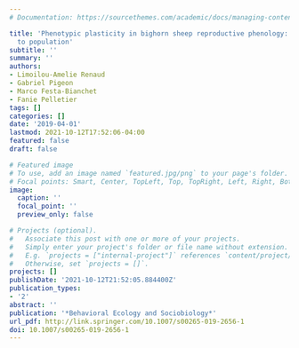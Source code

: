 ```yaml
---
# Documentation: https://sourcethemes.com/academic/docs/managing-content/

title: 'Phenotypic plasticity in bighorn sheep reproductive phenology: from individual
  to population'
subtitle: ''
summary: ''
authors:
- Limoilou-Amelie Renaud
- Gabriel Pigeon
- Marco Festa-Bianchet
- Fanie Pelletier
tags: []
categories: []
date: '2019-04-01'
lastmod: 2021-10-12T17:52:06-04:00
featured: false
draft: false

# Featured image
# To use, add an image named `featured.jpg/png` to your page's folder.
# Focal points: Smart, Center, TopLeft, Top, TopRight, Left, Right, BottomLeft, Bottom, BottomRight.
image:
  caption: ''
  focal_point: ''
  preview_only: false

# Projects (optional).
#   Associate this post with one or more of your projects.
#   Simply enter your project's folder or file name without extension.
#   E.g. `projects = ["internal-project"]` references `content/project/deep-learning/index.md`.
#   Otherwise, set `projects = []`.
projects: []
publishDate: '2021-10-12T21:52:05.884400Z'
publication_types:
- '2'
abstract: ''
publication: '*Behavioral Ecology and Sociobiology*'
url_pdf: http://link.springer.com/10.1007/s00265-019-2656-1
doi: 10.1007/s00265-019-2656-1
---
```

